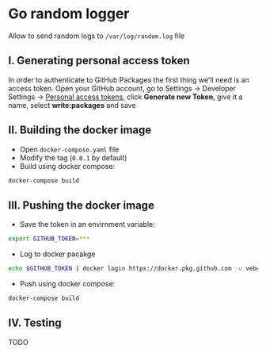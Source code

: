 # Go random logger
Allow to send random logs to `/var/log/random.log` file

## I. Generating personal access token
In order to authenticate to GitHub Packages the first thing we'll need is an access token. Open your GitHub account, go to Settings -> Developer Settings -> [Personal access tokens](https://github.com/settings/tokens), click **Generate new Token**, give it a name, select **write:packages** and save

## II. Building the docker image
- Open `docker-compose.yaml` file
- Modify the tag (`0.0.1` by default)
- Build using docker compose:
```sh
docker-compose build
```

## III. Pushing the docker image
- Save the token in an envirnment variable:
```sh
export GITHUB_TOKEN=***
```
- Log to docker pacakge
```sh
echo $GITHUB_TOKEN | docker login https://docker.pkg.github.com -u veben --password-stdin
```
- Push using docker compose:
```sh
docker-compose build
```

## IV. Testing
TODO
